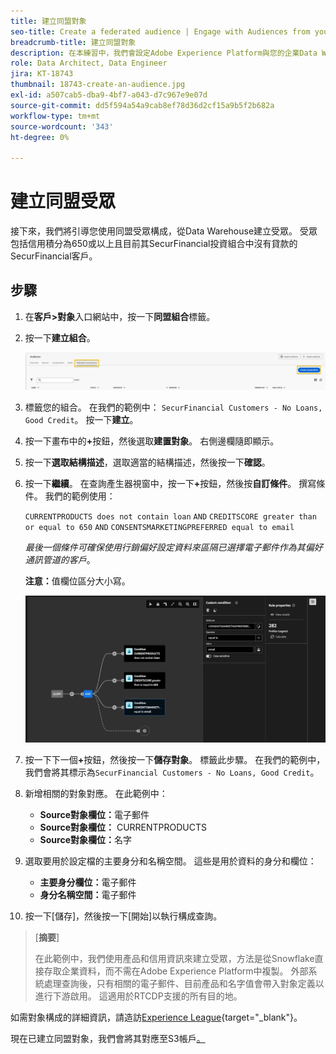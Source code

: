 ```yaml
---
title: 建立同盟對象
seo-title: Create a federated audience | Engage with Audiences from your Data Warehouse using Federated Audience Composition
breadcrumb-title: 建立同盟對象
description: 在本練習中，我們會設定Adobe Experience Platform與您的企業Data Warehouse之間的連線，以啟用同盟對象構成。
role: Data Architect, Data Engineer
jira: KT-18743
thumbnail: 18743-create-an-audience.jpg
exl-id: a507cab5-dba9-4bf7-a043-d7c967e9e07d
source-git-commit: dd5f594a54a9cab8ef78d36d2cf15a9b5f2b682a
workflow-type: tm+mt
source-wordcount: '343'
ht-degree: 0%

---
```


# 建立同盟受眾

接下來，我們將引導您使用同盟受眾構成，從Data Warehouse建立受眾。 受眾包括信用積分為650或以上且目前其SecurFinancial投資組合中沒有貸款的SecurFinancial客戶。

## 步驟

1. 在&#x200B;**客戶>對象**&#x200B;入口網站中，按一下&#x200B;**同盟組合**&#x200B;標籤。
2. 按一下&#x200B;**建立組合**。

   ![建立組合](assets/create-composition.png)

3. 標籤您的組合。 在我們的範例中： `SecurFinancial Customers - No Loans, Good Credit`。 按一下&#x200B;**建立**。

4. 按一下畫布中的&#x200B;**+**&#x200B;按鈕，然後選取&#x200B;**建置對象**。 右側邊欄隨即顯示。

5. 按一下&#x200B;**選取結構描述**，選取適當的結構描述，然後按一下&#x200B;**確認**。

6. 按一下&#x200B;**繼續**。 在查詢產生器視窗中，按一下&#x200B;**+**&#x200B;按鈕，然後按&#x200B;**自訂條件**。 撰寫條件。 我們的範例使用：

   `CURRENTPRODUCTS does not contain loan`
   `AND`
   `CREDITSCORE greater than or equal to 650`
   `AND`
   `CONSENTSMARKETINGPREFERRED equal to email`

   *最後一個條件可確保使用行銷偏好設定資料來區隔已選擇電子郵件作為其偏好通訊管道的客戶*。

   **注意：**&#x200B;值欄位區分大小寫。

   ![query-builder](assets/query-builder.png)

7. 按一下下一個&#x200B;**+**&#x200B;按鈕，然後按一下&#x200B;**儲存對象**。 標籤此步驟。 在我們的範例中，我們會將其標示為`SecurFinancial Customers - No Loans, Good Credit`。

8. 新增相關的對象對應。 在此範例中：

   - **Source對象欄位：**&#x200B;電子郵件
   - **Source對象欄位：** CURRENTPRODUCTS
   - **Source對象欄位：**&#x200B;名字

9. 選取要用於設定檔的主要身分和名稱空間。 這些是用於資料的身分和欄位：

   - **主要身分欄位：**&#x200B;電子郵件
   - **身分名稱空間：**&#x200B;電子郵件

10. 按一下[儲存]&#x200B;**&#x200B;**，然後按一下[開始]&#x200B;**&#x200B;**&#x200B;以執行構成查詢。

>[**摘要**]
>
> 在此範例中，我們使用產品和信用資訊來建立受眾，方法是從Snowflake直接存取企業資料，而不需在Adobe Experience Platform中複製。 外部系統處理查詢後，只有相關的電子郵件、目前產品和名字值會帶入對象定義以進行下游啟用。 這適用於RTCDP支援的所有目的地。

如需對象構成的詳細資訊，請造訪[Experience League](https://experienceleague.adobe.com/en/docs/federated-audience-composition/using/compositions/create-composition/create-composition){target="_blank"}。

現在已建立同盟對象，我們會將其對應至S3帳戶[。](map-federated-audience-to-s3.md)

